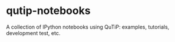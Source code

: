 qutip-notebooks
===============

A collection of IPython notebooks using QuTiP: examples, tutorials, development test, etc.
